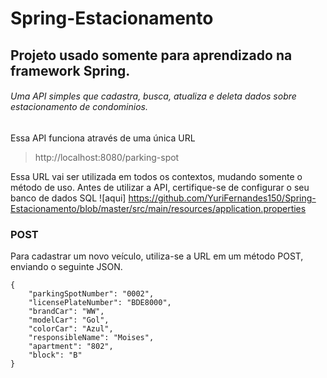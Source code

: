 
# Spring-Estacionamento
## Projeto usado somente para aprendizado na framework Spring.
###### Uma API simples que cadastra, busca, atualiza e deleta dados sobre estacionamento de condominios.

Essa API funciona através de uma única URL
> http://localhost:8080/parking-spot

Essa URL vai ser utilizada em todos os contextos, mudando somente o método de uso.
Antes de utilizar a API, certifique-se de configurar o seu banco de dados SQL ![aqui] https://github.com/YuriFernandes150/Spring-Estacionamento/blob/master/src/main/resources/application.properties

### POST
Para cadastrar um novo veículo, utiliza-se a URL em um método POST, enviando o seguinte JSON.
```
{
    "parkingSpotNumber": "0002",
    "licensePlateNumber": "BDE8000",
    "brandCar": "WW",
    "modelCar": "Gol",
    "colorCar": "Azul",
    "responsibleName": "Moises",
    "apartment": "802",
    "block": "B"
}

```

